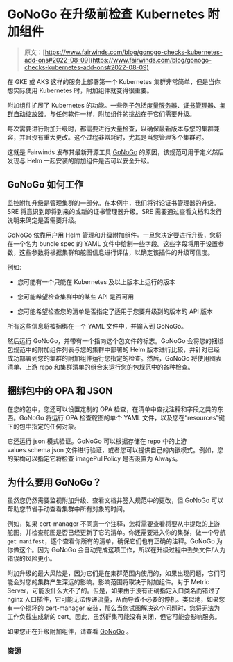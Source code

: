 # GoNoGo 在升级前检查 Kubernetes 附加组件

> 原文：[https://www.fairwinds.com/blog/gonogo-checks-kubernetes-add-ons#2022-08-09](https://www.fairwinds.com/blog/gonogo-checks-kubernetes-add-ons#2022-08-09)

 在 GKE 或 AKS 这样的服务上部署第一个 Kubernetes 集群非常简单，但是当你想实际使用 Kubernetes 时，附加组件就变得很重要。

附加组件扩展了 Kubernetes 的功能。一些例子包括[度量服务器](https://github.com/kubernetes-sigs/metrics-server)、[证书管理器](https://cert-manager.io/)、[集群自动缩放器](https://github.com/kubernetes/autoscaler/tree/master/cluster-autoscaler)。与任何软件一样，附加组件的挑战在于它们需要升级。

每次需要进行附加升级时，都需要进行大量检查，以确保最新版本与您的集群兼容，并且没有重大更改。这个过程非常耗时，尤其是当您管理多个集群时。

这就是 Fairwinds 发布其最新开源工具 [GoNoGo](https://github.com/FairwindsOps/gonogo/tree/main) 的原因，该规范可用于定义然后发现与 Helm 一起安装的附加组件是否可以安全升级。

## GoNoGo 如何工作

监控附加升级是管理集群的一部分。在本例中，我们将讨论证书管理器的升级。SRE 将意识到即将到来的或新的证书管理器升级。SRE 需要通过查看文档和发行说明来确定是否需要升级。

GoNoGo 依靠用户用 Helm 管理和升级附加组件。一旦您决定要进行升级，您将在一个名为 bundle spec 的 YAML 文件中绘制一些字段。这些字段将用于设置参数，这些参数将根据集群和舵图信息进行评估，以确定该插件的升级可信度。

例如:

*   您可能有一个只能在 Kubernetes 及以上版本上运行的版本

*   您可能希望检查集群中的某些 API 是否可用

*   您可能希望检查您的清单是否指定了适用于您要升级到的版本的 API 版本

所有这些信息将被捆绑在一个 YAML 文件中，并输入到 GoNoGo。

然后运行 GoNoGo，并带有一个指向这个包文件的标志。GoNoGo 会将您的捆绑包规范中的附加组件列表与您的集群中部署的 Helm 版本进行比较，并针对已经成功部署到您的集群的附加组件运行您指定的检查。然后，GoNoGo 将使用图表清单、上游 repo 和集群清单的组合来运行您的包规范中的各种检查。

## 捆绑包中的 OPA 和 JSON

在您的包中，您还可以设置定制的 OPA 检查，在清单中查找注释和字段之类的东西。GoNoGo 将运行 OPA 检查舵图的单个 YAML 文件，以及您在“resources”键下的包中指定的任何对象。

它还运行 json 模式验证。GoNoGo 可以根据存储在 repo 中的上游 values.schema.json 文件进行验证，或者您可以提供自己的内嵌模式。例如，您的架构可以指定它将检查 imagePullPolicy 是否设置为 Always。

## 为什么要用 GoNoGo？

虽然您仍然需要监视附加升级、查看文档并签入规范中的更改，但 GoNoGo 可以帮助您节省手动查看集群中所有对象的时间。

例如，如果 cert-manager 不同意一个注释，您将需要查看将要从中提取的上游舵图，并检查舵图是否已经更新了它的清单。你还需要进入你的集群，做一个导航`get manifest`，逐个查看你所有的清单，确保它们也有正确的注释。GoNoGo 为你做这个。因为 GoNoGo 会自动完成这项工作，所以在升级过程中丢失文件/人为错误的风险更小。

附加升级的最大风险是，因为它们是在集群范围内使用的，如果出现问题，它们可能会对您的集群产生深远的影响。影响范围将取决于附加组件。对于 Metric Server，可能没什么大不了的。但是，如果由于没有正确指定入口类名而错过了 nginx 入口插件，它可能无法传递流量，从而导致不必要的停机。类似地，如果您有一个损坏的 cert-manager 安装，那么当您试图解决这个问题时，您将无法为工作负载生成新的 cert。因此，虽然群集可能没有关闭，但它可能会影响服务。

如果您正在升级附加组件，请查看 [GoNoGo](https://github.com/FairwindsOps/gonogo/tree/main) 。

### 资源